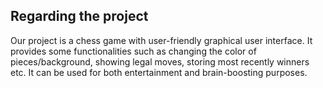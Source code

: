 ## Regarding the project ##

Our project is a chess game with user-friendly graphical user interface. It provides some functionalities such as changing the color of pieces/background, showing legal moves, storing most recently winners etc. It can be used for both entertainment and brain-boosting purposes.
